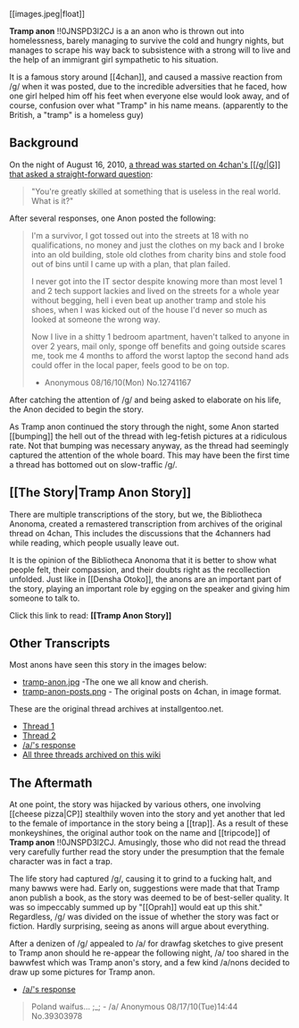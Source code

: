 [[images.jpeg|float]]

**Tramp anon** !!0JNSPD3l2CJ is a an anon who is thrown out into homelessness, barely managing to survive the cold and hungry nights, but manages to scrape his way back to subsistence with a strong will to live and the help of an immigrant girl sympathetic to his situation. 

It is a famous story around [[4chan]], and caused a massive reaction from /g/ when it was posted, due to the incredible adversities that he faced, how one girl helped him off his feet when everyone else would look away, and of course, confusion over what "Tramp" in his name means. (apparently to the British, a "tramp" is a homeless guy)

## Background

On the night of August 16, 2010, [a thread was started on 4chan's [[/g/|G]] that asked a straight-forward question](http://archive.installgentoo.net/cgi-board.pl/g/thread/12740705): 

> "You're greatly skilled at something that is useless in the real world. What is it?" 

After several responses, one Anon posted the following:

> I'm a survivor, I got tossed out into the streets at 18 with no qualifications, no money and just the clothes on my back and I broke into an old building, stole old clothes from charity bins and stole food out of bins until I came up with a plan, that plan failed.   
>  
> I never got into the IT sector despite knowing more than most level 1 and 2 tech support lackies and lived on the streets for a whole year without begging, hell i even beat up another tramp and stole his shoes, when I was kicked out of the house I'd never so much as looked at someone the wrong way.  
>  
> Now I live in a shitty 1 bedroom apartment, haven't talked to anyone in over 2 years, mail only, sponge off benefits and going outside scares me, took me 4 months to afford the worst laptop the second hand ads could offer in the local paper, feels good to be on top.  
> - Anonymous 08/16/10(Mon) No.12741167  

After catching the attention of /g/ and being asked to elaborate on his life, the Anon decided to begin the story.

As Tramp anon continued the story through the night, some Anon started [[bumping]] the hell out of the thread with leg-fetish pictures at a ridiculous rate. Not that bumping was necessary anyway, as the thread had seemingly captured the attention of the whole board. This may have been the first time a thread has bottomed out on slow-traffic /g/.

## [[The Story|Tramp Anon Story]]

There are multiple transcriptions of the story, but we, the Bibliotheca Anonoma, created a remastered transcription from archives of the original thread on 4chan, This includes the discussions that the 4channers had while reading, which people usually leave out. 

It is the opinion of the Bibliotheca Anonoma that it is better to show what people felt, their compassion, and their doubts right as the recollection unfolded. Just like in [[Densha Otoko]], the anons are an important part of the story, playing an important role by egging on the speaker and giving him someone to talk to.

Click this link to read: **[[Tramp Anon Story]]**

## Other Transcripts

Most anons have seen this story in the images below:

* [tramp-anon.jpg](https://raw.github.com/bibanon/bibanon/master/Stories/Tramp-Anon/tramp-anon.jpg) -The one we all know and cherish.
* [tramp-anon-posts.png](https://github.com/bibanon/bibanon/raw/master/Stories/Tramp-Anon/tramp-anon-posts.png) - The original posts on 4chan, in image format.

These are the original thread archives at installgentoo.net.

* [Thread 1](http://archive.installgentoo.net/cgi-board.pl/g/thread/12740705)
* [Thread 2](http://archive.installgentoo.net/g/thread/12744932)
* [/a/'s response](http://archive.foolz.us/a/thread/39302939)
* [All three threads archived on this wiki](https://github.com/bibanon/bibanon/raw/master/Stories/Tramp-Anon/Tramp-Anon.7z)

## The Aftermath

At one point, the story was hijacked by various others, one involving [[cheese pizza|CP]] stealthily woven into the story and yet another that led to the female of importance in the story being a [[trap]]. As a result of these monkeyshines, the original author took on the name and [[tripcode]] of **Tramp anon** !!0JNSPD3l2CJ. Amusingly, those who did not read the thread very carefully further read the story under the presumption that the female character was in fact a trap.

The life story had captured /g/, causing it to grind to a fucking halt, and many bawws were had. Early on, suggestions were made that that Tramp anon publish a book, as the story was deemed to be of best-seller quality. It was so impeccably summed up by "[[Oprah]] would eat up this shit." Regardless, /g/ was divided on the issue of whether the story was fact or fiction. Hardly surprising, seeing as anons will argue about everything.

After a denizen of /g/ appealed to /a/ for drawfag sketches to give present to Tramp anon should he re-appear the following night, /a/ too shared in the bawwfest which was Tramp anon's story, and a few kind /a/nons decided to draw up some pictures for Tramp anon.

* [/a/'s response](http://archive.foolz.us/a/thread/39302939)

> Poland waifus... ;_; - /a/ Anonymous 08/17/10(Tue)14:44 No.39303978